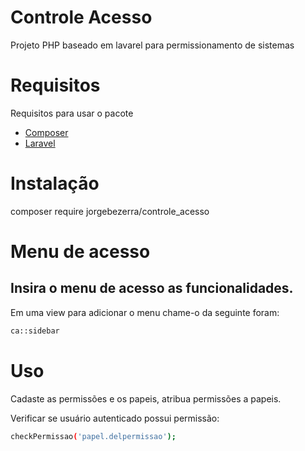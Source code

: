 # Controle Acesso
Projeto PHP baseado em lavarel para permissionamento de sistemas

# Requisitos
Requisitos para usar o pacote

* [Composer](https://getcomposer.org/)
* [Laravel](http://laravel.com/)

# Instalação
composer require jorgebezerra/controle_acesso

# Menu de acesso
## Insira o menu de acesso as funcionalidades.
Em uma view para adicionar o menu chame-o da seguinte foram:
```bash
ca::sidebar
```

# Uso
Cadaste as permissões e os papeis, atribua permissões a papeis.

Verificar se usuário autenticado possui permissão:
```bash
checkPermissao('papel.delpermissao');
```